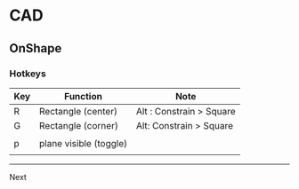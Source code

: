 # CAD

## OnShape

### Hotkeys

| **Key** | **Function** | **Note** |
|---|---|---|
| R | Rectangle (center) | Alt : Constrain > Square  |
| G | Rectangle (corner) | Alt: Constrain > Square |
|   |                    |                         |
| p | plane visible (toggle) |  |
||||

---
Next
